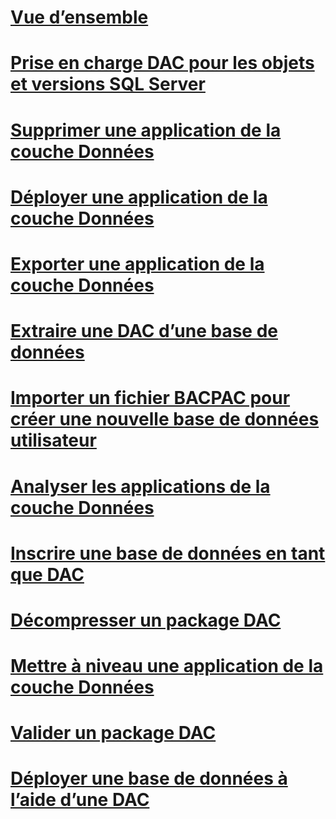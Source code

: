 # [Vue d’ensemble](data-tier-applications.md)  
# [Prise en charge DAC pour les objets et versions SQL Server](dac-support-for-sql-server-objects-and-versions.md)  
# [Supprimer une application de la couche Données](delete-a-data-tier-application.md)  
# [Déployer une application de la couche Données](deploy-a-data-tier-application.md)  
# [Exporter une application de la couche Données](export-a-data-tier-application.md)  
# [Extraire une DAC d’une base de données](extract-a-dac-from-a-database.md)  
# [Importer un fichier BACPAC pour créer une nouvelle base de données utilisateur](import-a-bacpac-file-to-create-a-new-user-database.md)  
# [Analyser les applications de la couche Données](monitor-data-tier-applications.md)  
# [Inscrire une base de données en tant que DAC](register-a-database-as-a-dac.md)  
# [Décompresser un package DAC](unpack-a-dac-package.md)  
# [Mettre à niveau une application de la couche Données](upgrade-a-data-tier-application.md)  
# [Valider un package DAC](validate-a-dac-package.md)  
# [Déployer une base de données à l’aide d’une DAC](deploy-a-database-by-using-a-dac.md)  
